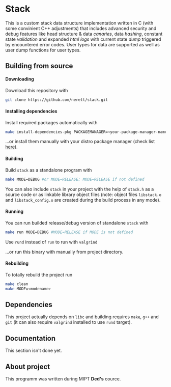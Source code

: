 # Stack
This is a custom stack data structure implementation written in C (with some convinient C++ adjustments) that includes advanced security and debug features like head structure & data *canaries*, data *hashing*, constant state *validation* and expanded *html logs* with current state *dump* triggered by encountered error codes. User types for data are supported as well as user dump functions for user types.

## Building from source
#### Downloading
Download this repository with

```bash
git clone https://github.com/nerett/stack.git
```

#### Installing dependencies
Install required packages automatically with

```bash
make install-dependencies-pkg PACKAGEMANAGER=<your-package-manager-name> #apt is used if PACKAGEMANAGER is not defined
```

...or install them manually with your distro package manager (check list [here](https://github.com/nerett/stack#Dependencies)).

#### Building
Build `stack` as a standalone program with

```bash
make MODE=DEBUG #or MODE=RELEASE; MODE=RELEASE if not defined
```

You can also include `stack` in your project with the help of `stack.h` as a source code or as linkable library object files (note: object files `libstack.o` and `libstack_config.o` are created during the build process in any mode).

#### Running
You can run builded release/debug version of standalone `stack` with

```bash
make run MODE=DEBUG #MODE=RELEASE if MODE is not defined
```

Use `rund` instead of `run` to run with `valgrind`

...or run this binary with manually from project directory.

#### Rebuilding
To totally rebuild the project run

```bash
make clean
make MODE=<modename>
```

## Dependencies
This project actually depends on `libc` and building requires `make`, `g++` and `git` (it can also require `valgrind` installed to use `rund` target).


## Documentation
This section isn't done yet.

## About project
This programm was written during MIPT **Ded's** cource.
